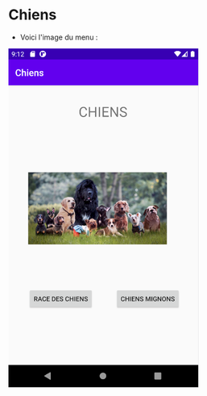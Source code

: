 # Chiens

 - Voici l'image du menu :

![Menu](https://github.com/FernandesAxel/Chiens/blob/master/img/menu.PNG)
